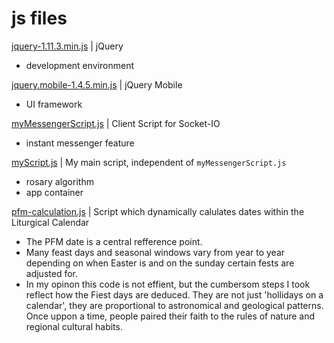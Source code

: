 # js files

[jquery-1.11.3.min.js](/myAssets/js/jquery-1.11.3.min.js) | jQuery

* development environment

[jquery.mobile-1.4.5.min.js](/myAssets/js/jquery.mobile-1.4.5.min.js) | jQuery Mobile

* UI framework

[myMessengerScript.js](/myAssets/js/myMessengerScript.js) | Client Script for Socket-IO

* instant messenger feature

[myScript.js](/myAssets/js/myScript.js) | My main script, independent of ```myMessengerScript.js```

* rosary algorithm
* app container

[pfm-calculation.js](/myAssets/js/pfm-calculation.js) | Script which dynamically calulates dates within the Liturgical Calendar

* The PFM date is a central refference point.
* Many feast days and seasonal windows vary from year to year depending on when Easter is and on the sunday certain fests are adjusted for.
* In my opinon this code is not effient, but the cumbersom steps I took reflect how the Fiest days are deduced. They are not just 'hollidays on a calendar', they are proportional to astronomical and geological patterns. Once uppon a time, people paired their faith to the rules of nature and regional cultural habits.
